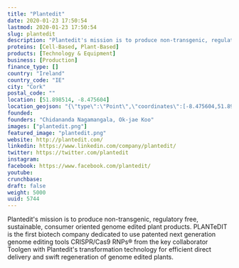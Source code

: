 ```yaml
---
title: "Plantedit"
date: 2020-01-23 17:50:54
lastmod: 2020-01-23 17:50:54
slug: plantedit
description: "Plantedit's mission is to produce non-transgenic, regulatory free, sustainable, consumer oriented genome edited plant products. PLANTeDIT is the first biotech company dedicated to use patented next generation genome editing tools CRISPR/Cas9 RNPs® from the key collaborator Toolgen with Plantedit's transformation technology for efficient direct delivery and swift regeneration of genome edited plants."
proteins: [Cell-Based, Plant-Based]
products: [Technology & Equipment]
business: [Production]
finance_type: []
country: "Ireland"
country_code: "IE"
city: "Cork"
postal_code: ""
location: [51.898514, -8.475604]
location_geojson: "{\"type\":\"Point\",\"coordinates\":[-8.475604,51.898514]}"
founded: 
founders: "Chidananda Nagamangala, Ok-jae Koo"
images: ["plantedit.png"]
featured_image: "plantedit.png"
website: http://plantedit.com/
linkedin: https://www.linkedin.com/company/plantedit/
twitter: https://twitter.com/plantedit
instagram: 
facebook: https://www.facebook.com/plantedit/
youtube: 
crunchbase: 
draft: false
weight: 5000
uuid: 5744
---
```

Plantedit's mission is to produce non-transgenic, regulatory free, sustainable, consumer oriented genome edited plant products. PLANTeDIT is the first biotech company dedicated to use patented next generation genome editing tools CRISPR/Cas9 RNPs® from the key collaborator Toolgen with Plantedit's transformation technology for efficient direct delivery and swift regeneration of genome edited plants.
